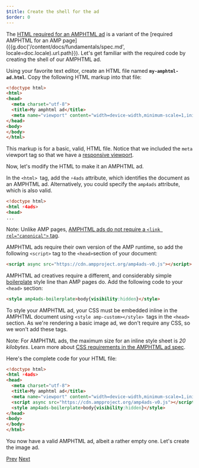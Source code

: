 ```yaml
---
$title: Create the shell for the ad
$order: 0
---
```


The [HTML required for an AMPHTML ad](/docs/ads/a4a_spec.html) is a variant of the [required AMPHTML for an AMP page]({{g.doc('/content/docs/fundamentals/spec.md', locale=doc.locale).url.path}}). Let's get familiar with the required code by creating the shell of our AMPHTML ad.

Using your favorite text editor, create an HTML file named **`my-amphtml-ad.html`**. Copy the following HTML markup into that file:

```html
<!doctype html>
<html>
<head>
  <meta charset="utf-8">
  <title>My amphtml ad</title>
  <meta name="viewport" content="width=device-width,minimum-scale=1,initial-scale=1">
</head>
<body>
</body>
</html>
```

This markup is for a basic, valid, HTML file.  Notice that we included the `meta` viewport tag so that we have a [responsive viewport](/docs/design/responsive/responsive_design.html#controlling-the-viewport).

Now, let's modify the HTML to make it an AMPHTML ad.

In the `<html> `tag,  add the  `⚡4ads` attribute, which identifies the document as an AMPHTML ad.  Alternatively, you could specify the `amp4ads` attribute, which is also valid.


```html hl_lines="2"
<!doctype html>
<html ⚡4ads>
<head>
...
```

Note: Unlike AMP pages, [AMPHTML ads do not require a `<link rel="canonical">` tag](/docs/ads/a4a_spec.html#amphtml-ad-format-rules).

AMPHTML ads require their own version of the AMP runtime, so add the following `<script>` tag to the `<head>`section of your document:

```html hl_lines="1"
<script async src="https://cdn.ampproject.org/amp4ads-v0.js"></script>
```

AMPHTML ad creatives require a different, and considerably simple [boilerplate](/docs/ads/a4a_spec.html#boilerplate) style line than AMP pages do. Add the following code to your `<head>` section:

```html hl_lines="1"
<style amp4ads-boilerplate>body{visibility:hidden}</style>
```

To style your AMPHTML ad, your CSS must be embedded inline in the AMPHTML document using `<style amp-custom></style> `tags in the `<head>` section. As we're rendering a basic image ad, we don't require any CSS, so we won't add these tags.

Note: For AMPHTML ads, the maximum size for an inline style sheet is *20 kilobytes*. Learn more about [CSS requirements in the AMPHTML ad spec](/docs/ads/a4a_spec.html#css).

Here's the complete code for your HTML file:

```html
<!doctype html>
<html ⚡4ads>
<head>
  <meta charset="utf-8">
  <title>My amphtml ad</title>
  <meta name="viewport" content="width=device-width,minimum-scale=1,initial-scale=1">
  <script async src="https://cdn.ampproject.org/amp4ads-v0.js"></script>
  <style amp4ads-boilerplate>body{visibility:hidden}</style>
</head>
<body>
</body>
</html>
```

You now have a valid AMPHTML ad, albeit a rather empty one. Let's create the image ad.

<div class="prev-next-buttons">
  <a class="button prev-button" href="/docs/ads/create_amphtml_ad.html"><span class="arrow-prev">Prev</span></a>
  <a class="button next-button" href="/docs/ads/amphtml_ads/image_ad.html"><span class="arrow-next">Next</span></a>
</div>
